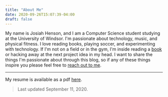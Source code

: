 ```yaml
---
title: "About Me"
date: 2020-09-26T15:07:39-04:00
draft: false
---
```


My name is Josiah Henson, and I am a Computer Science student studying at the University of Windsor. I'm passionate about technology, music, and physical fitness. I love reading books, playing soccer, and experimenting with technology. If I'm not on a field or in the gym, I'm inside reading a [book](https://www.goodreads.com/mantecademani) or hacking away at the next project idea in my head. I want to share the things I'm passionate about through this blog, so if any of these things inspire you please feel free to [reach out to me](mailto:josiahj.h@outlook.com).

---

My resume is available as a pdf [here](other/josiahhenson-resume2020-09-11.pdf).

> Last updated September 11, 2020.